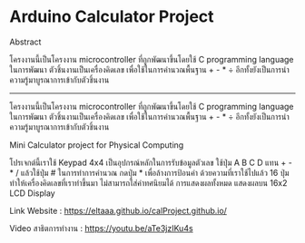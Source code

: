 # Arduino Calculator Project
Abstract

โครงงานนี้เป็นโครงงาน microcontroller ที่ถูกพัฒนาขึ้นโดยใช้ C programming language ในการพัฒนา ตัวชิ้นงานเป็นเครื่องคิดเลข เพื่อใช้ในการคำนวณพื้นฐาน + - * ÷ อีกทั้งยังเป็นการนำความรู้มาบูรณาการเข้ากับตัวชิ้นงาน

----------------------------------
โครงงานนี้เป็นโครงงาน microcontroller ที่ถูกพัฒนาขึ้นโดยใช้ C programming language ในการพัฒนา ตัวชิ้นงานเป็นเครื่องคิดเลข เพื่อใช้ในการคำนวณพื้นฐาน + - * ÷ อีกทั้งยังเป็นการนำความรู้มาบูรณาการเข้ากับตัวชิ้นงาน


Mini Calculator project for Physical Computing

โปรเจกต์นี้เราใช้ Keypad 4x4 เป็นอุปกรณ์หลักในการรับข้อมูลตัวเลข ใช้ปุ่ม A B C D แทน + - * / แล้วใช้ปุ่ม # ในการทำการคำนวณ กดปุ่ม * เพื่อล้างการป้อนค่า ด้วยความที่เราใช้ไปแล้ว 16 ปุ่ม ทำให้เครื่องคิดเลขที่เราทำขึ้นมา ไม่สามารถใส่ค่าทศนิยมได้
การแสดงผลทั้งหมด แสดงผลบน 16x2 LCD Display


Link Website : https://eltaaa.github.io/calProject.github.io/

Video สาธิตการทำงาน : https://youtu.be/aTe3jzIKu4s
